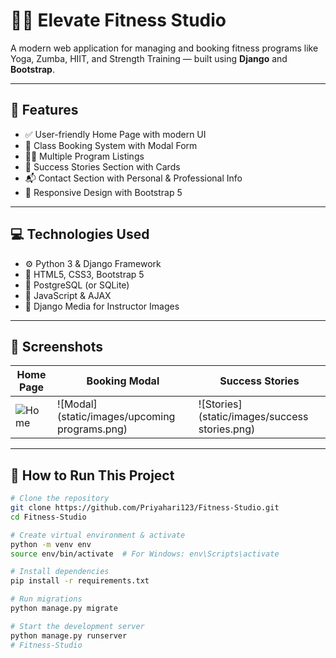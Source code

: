 # 🏋️‍♀️ Elevate Fitness Studio

A modern web application for managing and booking fitness programs like Yoga, Zumba, HIIT, and Strength Training — built using **Django** and **Bootstrap**.

---

## 🌟 Features

- ✅ User-friendly Home Page with modern UI
- 📅 Class Booking System with Modal Form
- 🧘‍♀️ Multiple Program Listings
- 🎯 Success Stories Section with Cards
- 📬 Contact Section with Personal & Professional Info
- 📱 Responsive Design with Bootstrap 5

---

## 💻 Technologies Used

- ⚙️ Python 3 & Django Framework
- 🎨 HTML5, CSS3, Bootstrap 5
- 💾 PostgreSQL (or SQLite)
- 🧠 JavaScript & AJAX
- 📸 Django Media for Instructor Images

---

## 📸 Screenshots

| Home Page | Booking Modal | Success Stories |
|----------|----------------|-----------------|
| ![Home](static/images/home.png) | ![Modal](static/images/upcoming programs.png) | ![Stories](static/images/success stories.png) |![Stories](static/images/contact.png) |

---

## 🚀 How to Run This Project

```bash
# Clone the repository
git clone https://github.com/Priyahari123/Fitness-Studio.git
cd Fitness-Studio

# Create virtual environment & activate
python -m venv env
source env/bin/activate  # For Windows: env\Scripts\activate

# Install dependencies
pip install -r requirements.txt

# Run migrations
python manage.py migrate

# Start the development server
python manage.py runserver
# Fitness-Studio